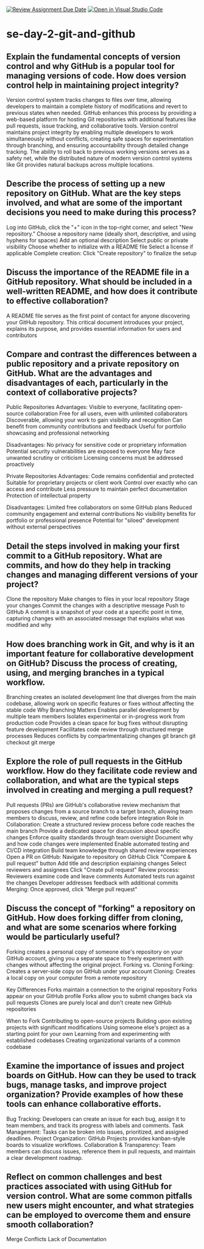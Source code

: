 [![Review Assignment Due Date](https://classroom.github.com/assets/deadline-readme-button-22041afd0340ce965d47ae6ef1cefeee28c7c493a6346c4f15d667ab976d596c.svg)](https://classroom.github.com/a/8wgCKhpZ)
[![Open in Visual Studio Code](https://classroom.github.com/assets/open-in-vscode-2e0aaae1b6195c2367325f4f02e2d04e9abb55f0b24a779b69b11b9e10269abc.svg)](https://classroom.github.com/online_ide?assignment_repo_id=18411638&assignment_repo_type=AssignmentRepo)
# se-day-2-git-and-github
## Explain the fundamental concepts of version control and why GitHub is a popular tool for managing versions of code. How does version control help in maintaining project integrity?
Version control system tracks changes to files over time, allowing developers to maintain a complete history of modifications and revert to previous states when needed. GitHub enhances this process by providing a web-based platform for hosting Git repositories with additional features like pull requests, issue tracking, and collaborative tools. Version control maintains project integrity by enabling multiple developers to work simultaneously without conflicts, creating safe spaces for experimentation through branching, and ensuring accountability through detailed change tracking. The ability to roll back to previous working versions serves as a safety net, while the distributed nature of modern version control systems like Git provides natural backups across multiple locations.
## Describe the process of setting up a new repository on GitHub. What are the key steps involved, and what are some of the important decisions you need to make during this process?
Log into GitHub, click the "+" icon in the top-right corner, and select "New repository."
Choose a repository name (ideally short, descriptive, and using hyphens for spaces)
Add an optional description
Select public or private visibility
Choose whether to initialize with a README file
Select a license if applicable
Complete creation: Click "Create repository" to finalize the setup

## Discuss the importance of the README file in a GitHub repository. What should be included in a well-written README, and how does it contribute to effective collaboration?
A README file serves as the first point of contact for anyone discovering your GitHub repository. This critical document introduces your project, explains its purpose, and provides essential information for users and contributors
## Compare and contrast the differences between a public repository and a private repository on GitHub. What are the advantages and disadvantages of each, particularly in the context of collaborative projects?
Public Repositories
Advantages:
Visible to everyone, facilitating open-source collaboration
Free for all users, even with unlimited collaborators
Discoverable, allowing your work to gain visibility and recognition
Can benefit from community contributions and feedback
Useful for portfolio showcasing and professional networking

Disadvantages:
No privacy for sensitive code or proprietary information
Potential security vulnerabilities are exposed to everyone
May face unwanted scrutiny or criticism
Licensing concerns must be addressed proactively

Private Repositories
Advantages:
Code remains confidential and protected
Suitable for proprietary projects or client work
Control over exactly who can access and contribute
Less pressure to maintain perfect documentation
Protection of intellectual property

Disadvantages:
Limited free collaborators on some GitHub plans
Reduced community engagement and external contributions
No visibility benefits for portfolio or professional presence
Potential for "siloed" development without external perspectives

## Detail the steps involved in making your first commit to a GitHub repository. What are commits, and how do they help in tracking changes and managing different versions of your project?
Clone the repository
Make changes to files in your local repository
Stage your changes
Commit the changes with a descriptive message
Push to GitHub
A commit is a snapshot of your code at a specific point in time, capturing changes with an associated message that explains what was modified and why

## How does branching work in Git, and why is it an important feature for collaborative development on GitHub? Discuss the process of creating, using, and merging branches in a typical workflow.
Branching creates an isolated development line that diverges from the main codebase, allowing work on specific features or fixes without affecting the stable code
Why Branching Matters
Enables parallel development by multiple team members
Isolates experimental or in-progress work from production code
Provides a clean space for bug fixes without disrupting feature development
Facilitates code review through structured merge processes
Reduces conflicts by compartmentalizing changes
git branch
git checkout
git merge

## Explore the role of pull requests in the GitHub workflow. How do they facilitate code review and collaboration, and what are the typical steps involved in creating and merging a pull request?
Pull requests (PRs) are GitHub's collaborative review mechanism that proposes changes from a source branch to a target branch, allowing team members to discuss, review, and refine code before integration
Role in Collaboration:
Create a structured review process before code reaches the main branch
Provide a dedicated space for discussion about specific changes
Enforce quality standards through team oversight
Document why and how code changes were implemented
Enable automated testing and CI/CD integration
Build team knowledge through shared review experiences
Open a PR on GitHub:
Navigate to repository on GitHub
Click "Compare & pull request" button
Add title and description explaining changes
Select reviewers and assignees
Click "Create pull request"
Review process:
Reviewers examine code and leave comments
Automated tests run against the changes
Developer addresses feedback with additional commits
Merging:
Once approved, click "Merge pull request"

## Discuss the concept of "forking" a repository on GitHub. How does forking differ from cloning, and what are some scenarios where forking would be particularly useful?
Forking creates a personal copy of someone else's repository on your GitHub account, giving you a separate space to freely experiment with changes without affecting the original project.
Forking vs. Cloning
Forking: Creates a server-side copy on GitHub under your account
Cloning: Creates a local copy on your computer from a remote repository

Key Differences
Forks maintain a connection to the original repository
Forks appear on your GitHub profile
Forks allow you to submit changes back via pull requests
Clones are purely local and don't create new GitHub repositories

When to Fork
Contributing to open-source projects
Building upon existing projects with significant modifications
Using someone else's project as a starting point for your own
Learning from and experimenting with established codebases
Creating organizational variants of a common codebase

## Examine the importance of issues and project boards on GitHub. How can they be used to track bugs, manage tasks, and improve project organization? Provide examples of how these tools can enhance collaborative efforts.
Bug Tracking: Developers can create an issue for each bug, assign it to team members, and track its progress with labels and comments.
Task Management: Tasks can be broken into issues, prioritized, and assigned deadlines.
Project Organization: GitHub Projects provides kanban-style boards to visualize workflows.
Collaboration & Transparency: Team members can discuss issues, reference them in pull requests, and maintain a clear development roadmap.

## Reflect on common challenges and best practices associated with using GitHub for version control. What are some common pitfalls new users might encounter, and what strategies can be employed to overcome them and ensure smooth collaboration?
Merge Conflicts
Lack of Documentation
